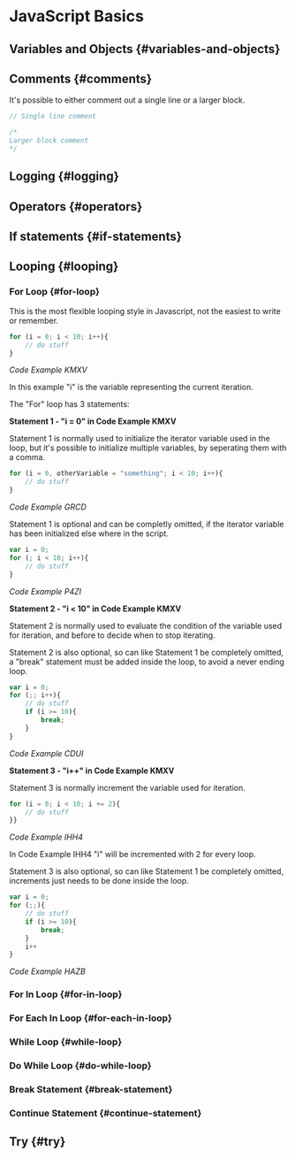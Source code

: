 # JavaScript Basics

## Variables and Objects {#variables-and-objects}

## Comments {#comments}

It's possible to either comment out a single line or a larger block.

```js
// Single line comment

/*
Larger block comment
*/
```

## Logging {#logging}

## Operators {#operators}

## If statements {#if-statements}

## Looping {#looping}

### For Loop {#for-loop}

This is the most flexible looping style in Javascript, not the easiest to write or remember.

```js
for (i = 0; i < 10; i++){
    // do stuff
}
```

_Code Example KMXV_

In this example "i" is the variable representing the current iteration.

The "For" loop has 3 statements:

**Statement 1 - "i = 0" in Code Example KMXV**

Statement 1 is normally used to initialize the iterator variable used in the loop, but it's possible to initialize multiple variables, by seperating them with a comma.

```js
for (i = 0, otherVariable = "something"; i < 10; i++){
    // do stuff
}
```

_Code Example GRCD_

Statement 1 is optional and can be completly omitted, if the iterator variable has been initialized else where in the script.

```js
var i = 0;
for (; i < 10; i++){
    // do stuff
}
```

_Code Example P4ZI_

**Statement 2 - "i &lt; 10" in Code Example KMXV**

Statement 2 is normally used to evaluate the condition of the variable used for iteration, and before to decide when to stop iterating.

Statement 2 is also optional, so can like Statement 1 be completely omitted, a "break" statement must be added inside the loop, to avoid a never ending loop.

```js
var i = 0;
for (;; i++){
    // do stuff
    if (i >= 10){
        break;
    }
}
```

_Code Example CDUI_

**Statement 3 - "i++" in Code Example KMXV**

Statement 3 is normally increment the variable used for iteration.

```js
for (i = 0; i < 10; i += 2){
    // do stuff
}}
```

_Code Example IHH4_

In Code Example IHH4 "i" will be incremented with 2 for every loop.

Statement 3 is also optional, so can like Statement 1 be completely omitted, increments just needs to be done inside the loop.

```js
var i = 0;
for (;;){
    // do stuff
    if (i >= 10){
        break;
    }
    i++
}
```

_Code Example HAZB_

### For In Loop {#for-in-loop}

### For Each In Loop {#for-each-in-loop}

### While Loop {#while-loop}

### Do While Loop {#do-while-loop}

### Break Statement {#break-statement}

### Continue Statement {#continue-statement}

## Try {#try}




